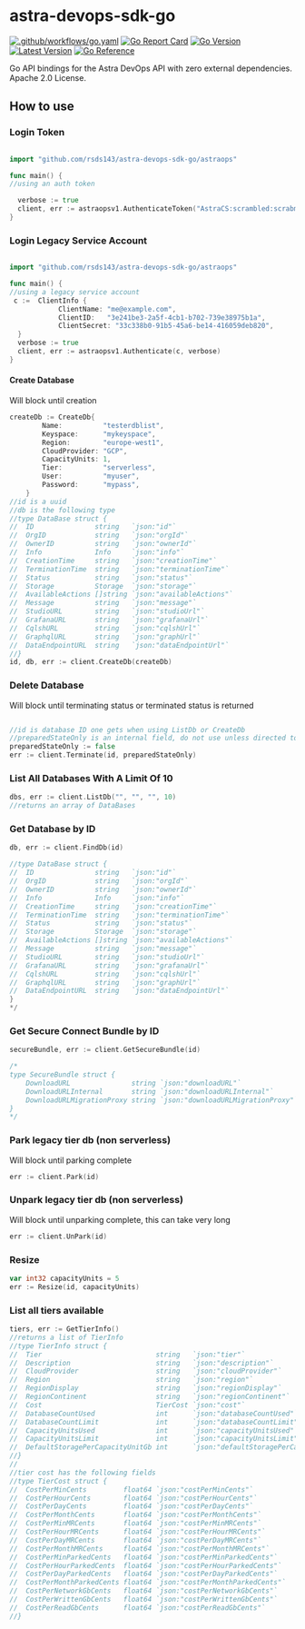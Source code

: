 # astra-devops-sdk-go

[![.github/workflows/go.yaml](https://github.com/rsds143/astra-devops-sdk-go/actions/workflows/go.yaml/badge.svg)](https://github.com/rsds143/astra-devops-sdk-go/actions/workflows/go.yaml)
[![Go Report Card](https://goreportcard.com/badge/github.com/rsds143/astra-devops-sdk-go)](https://goreportcard.com/report/github.com/rsds143/astra-devops-sdk-go)
[![Go Version](https://img.shields.io/github/go-mod/go-version/rsds143/astra-devops-sdk-go)](https://img.shields.io/github/go-mod/go-version/rsds143/astra-devops-sdk-go)
[![Latest Version](https://img.shields.io/github/v/tag/rsds143/astra-devops-sdk-go)](https://github.com/rsds143/astra-devops-sdk-go/tags)
[![Go Reference](https://pkg.go.dev/badge/github.com/rsds143/astra-devops-sdk-go.svg)](https://pkg.go.dev/github.com/rsds143/astra-devops-sdk-go)

Go API bindings for the Astra DevOps API with zero external dependencies. Apache 2.0 License.

## How to use

### Login Token

```go

import "github.com/rsds143/astra-devops-sdk-go/astraops"

func main() {
//using an auth token

  verbose := true
  client, err := astraopsv1.AuthenticateToken("AstraCS:scrambled:scrabmled", verbose)
}
```

### Login Legacy Service Account

```go

import "github.com/rsds143/astra-devops-sdk-go/astraops"

func main() {
//using a legacy service account
 c :=  ClientInfo {
	        ClientName: "me@example.com",
	        ClientID:   "3e241be3-2a5f-4cb1-b702-739e38975b1a",
	        ClientSecret: "33c338b0-91b5-45a6-be14-416059deb820",
  }
  verbose := true
  client, err := astraopsv1.Authenticate(c, verbose)
}
```

#### Create Database

Will block until creation

```go
createDb := CreateDb{
		Name:          "testerdblist",
		Keyspace:      "mykeyspace",
		Region:        "europe-west1",
		CloudProvider: "GCP",
		CapacityUnits: 1,
		Tier:          "serverless",
		User:          "myuser",
		Password:      "mypass",
	}
//id is a uuid
//db is the following type
//type DataBase struct {
//	ID               string   `json:"id"`
//	OrgID            string   `json:"orgId"`
//	OwnerID          string   `json:"ownerId"`
//	Info             Info     `json:"info"`
//	CreationTime     string   `json:"creationTime"`
//	TerminationTime  string   `json:"terminationTime"`
//	Status           string   `json:"status"`
//	Storage          Storage  `json:"storage"`
//	AvailableActions []string `json:"availableActions"`
//	Message          string   `json:"message"`
//	StudioURL        string   `json:"studioUrl"`
//	GrafanaURL       string   `json:"grafanaUrl"`
//	CqlshURL         string   `json:"cqlshUrl"`
//	GraphqlURL       string   `json:"graphUrl"`
//	DataEndpointURL  string   `json:"dataEndpointUrl"`
//}
id, db, err := client.CreateDb(createDb)
```

### Delete Database

Will block until terminating status or terminated status is returned

```go

//id is database ID one gets when using ListDb or CreateDb
//preparedStateOnly is an internal field, do not use unless directed to by support
preparedStateOnly := false
err := client.Terminate(id, preparedStateOnly)
```

### List All Databases With A Limit Of 10

```go
dbs, err := client.ListDb("", "", "", 10)
//returns an array of DataBases
```

### Get Database by ID

```go
db, err := client.FindDb(id)

//type DataBase struct {
//	ID               string   `json:"id"`
//	OrgID            string   `json:"orgId"`
//	OwnerID          string   `json:"ownerId"`
//	Info             Info     `json:"info"`
//	CreationTime     string   `json:"creationTime"`
//	TerminationTime  string   `json:"terminationTime"`
//	Status           string   `json:"status"`
//	Storage          Storage  `json:"storage"`
//	AvailableActions []string `json:"availableActions"`
//	Message          string   `json:"message"`
//	StudioURL        string   `json:"studioUrl"`
//	GrafanaURL       string   `json:"grafanaUrl"`
//	CqlshURL         string   `json:"cqlshUrl"`
//	GraphqlURL       string   `json:"graphUrl"`
//	DataEndpointURL  string   `json:"dataEndpointUrl"`
}
*/
```

### Get Secure Connect Bundle by ID

```go
secureBundle, err := client.GetSecureBundle(id)

/*
type SecureBundle struct {
	DownloadURL               string `json:"downloadURL"`
	DownloadURLInternal       string `json:"downloadURLInternal"`
	DownloadURLMigrationProxy string `json:"downloadURLMigrationProxy"`
}
*/
```

### Park legacy tier db (non serverless)

Will block until parking complete

```go
err := client.Park(id)
```

### Unpark legacy tier db (non serverless)

Will block until unparking complete, this can take very long

```go
err := client.UnPark(id)
```

### Resize 

```go
var int32 capacityUnits = 5
err := Resize(id, capacityUnits)
```

### List all tiers available

```go
tiers, err := GetTierInfo()
//returns a list of TierInfo
//type TierInfo struct {
//	Tier                            string   `json:"tier"`
//	Description                     string   `json:"description"`
//	CloudProvider                   string   `json:"cloudProvider"`
//	Region                          string   `json:"region"`
//	RegionDisplay                   string   `json:"regionDisplay"`
//	RegionContinent                 string   `json:"regionContinent"`
//	Cost                            TierCost `json:"cost"`
//	DatabaseCountUsed               int      `json:"databaseCountUsed"`
//	DatabaseCountLimit              int      `json:"databaseCountLimit"`
//	CapacityUnitsUsed               int      `json:"capacityUnitsUsed"`
//	CapacityUnitsLimit              int      `json:"capacityUnitsLimit"`
//	DefaultStoragePerCapacityUnitGb int      `json:"defaultStoragePerCapacityUnitGb"`
//}
//
//tier cost has the following fields 
//type TierCost struct {
//	CostPerMinCents         float64 `json:"costPerMinCents"`
//	CostPerHourCents        float64 `json:"costPerHourCents"`
//	CostPerDayCents         float64 `json:"costPerDayCents"`
//	CostPerMonthCents       float64 `json:"costPerMonthCents"`
//	CostPerMinMRCents       float64 `json:"costPerMinMRCents"`
//	CostPerHourMRCents      float64 `json:"costPerHourMRCents"`
//	CostPerDayMRCents       float64 `json:"costPerDayMRCents"`
//	CostPerMonthMRCents     float64 `json:"costPerMonthMRCents"`
//	CostPerMinParkedCents   float64 `json:"costPerMinParkedCents"`
//	CostPerHourParkedCents  float64 `json:"costPerHourParkedCents"`
//	CostPerDayParkedCents   float64 `json:"costPerDayParkedCents"`
//	CostPerMonthParkedCents float64 `json:"costPerMonthParkedCents"`
//	CostPerNetworkGbCents   float64 `json:"costPerNetworkGbCents"`
//	CostPerWrittenGbCents   float64 `json:"costPerWrittenGbCents"`
//	CostPerReadGbCents      float64 `json:"costPerReadGbCents"`
//}
```




